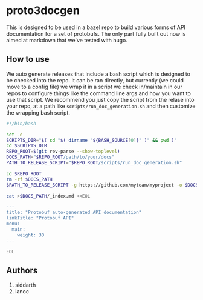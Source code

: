 # proto3docgen

This is designed to be used in a bazel repo to build various forms of API documentation for a set of protobufs. The only part fully built out now is aimed at markdown that we've tested with hugo.


## How to use
We auto generate releases that include a bash script which is designed to be checked into the repo. It can be ran directly, but currently (we could move to a config file) we wrap it in a script we check in/maintain in our repos to configure things like the command line args and how you want to use that script. We recommend you just copy the script from the relase into your repo, at a path like `scripts/run_doc_generation.sh` and then customize the wrapping bash script.



```sh
#!/bin/bash

set -e
SCRIPTS_DIR="$( cd "$( dirname "${BASH_SOURCE[0]}" )" && pwd )"
cd $SCRIPTS_DIR
REPO_ROOT=$(git rev-parse --show-toplevel)
DOCS_PATH="$REPO_ROOT/path/to/your/docs"
PATH_TO_RELEASE_SCRIPT="$REPO_ROOT/scripts/run_doc_generation.sh"

cd $REPO_ROOT
rm -rf $DOCS_PATH
$PATH_TO_RELEASE_SCRIPT -g https://github.com/myteam/myproject -o $DOCS_PATH --rendering-engine Hugo

cat >$DOCS_PATH/_index.md <<EOL

---
title: "Protobuf auto-generated API documentation"
linkTitle: "Protobuf API"
menu:
  main:
    weight: 30
---

EOL
```

## Authors

1. siddarth
2. ianoc
